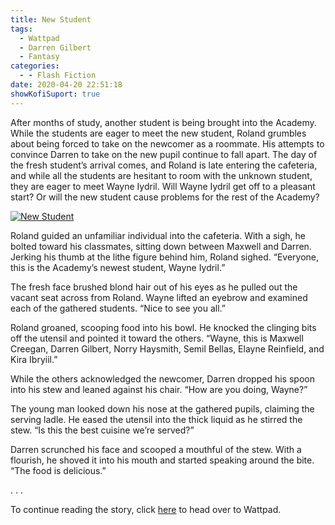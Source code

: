 ```yaml
---
title: New Student
tags:
  - Wattpad
  - Darren Gilbert
  - Fantasy
categories:
  - - Flash Fiction
date: 2020-04-20 22:51:18
showKofiSuport: true
---
```


After months of study, another student is being brought into the Academy. While the students are eager to meet the new student, Roland grumbles about being forced to take on the newcomer as a roommate. His attempts to convince Darren to take on the new pupil continue to fall apart. The day of the fresh student’s arrival comes, and Roland is late entering the cafeteria, and while all the students are hesitant to room with the unknown student, they are eager to meet Wayne Iydril.<!-- more --> Will Wayne Iydril get off to a pleasant start? Or will the new student cause problems for the rest of the Academy?

<div class="center">

[![New Student](/images/covers/darrengilbert.png "New Student")](https://www.wattpad.com/870249658-darren-gilbert-journeys-new-student)

</div>

Roland guided an unfamiliar individual into the cafeteria. With a sigh, he bolted toward his classmates, sitting down between Maxwell and Darren. Jerking his thumb at the lithe figure behind him, Roland sighed. “Everyone, this is the Academy’s newest student, Wayne Iydril.”

The fresh face brushed blond hair out of his eyes as he pulled out the vacant seat across from Roland. Wayne lifted an eyebrow and examined each of the gathered students. “Nice to see you all.”

Roland groaned, scooping food into his bowl. He knocked the clinging bits off the utensil and pointed it toward the others. “Wayne, this is Maxwell Creegan, Darren Gilbert, Norry Haysmith, Semil Bellas, Elayne Reinfield, and Kira Ibryiil.”

While the others acknowledged the newcomer, Darren dropped his spoon into his stew and leaned against his chair. “How are you doing, Wayne?”

The young man looked down his nose at the gathered pupils, claiming the serving ladle. He eased the utensil into the thick liquid as he stirred the stew. “Is this the best cuisine we’re served?”

Darren scrunched his face and scooped a mouthful of the stew. With a flourish, he shoved it into his mouth and started speaking around the bite. “The food is delicious.”

<div class="center story-ellipses">
.
.
.
</div>

<div class="center">

To continue reading the story, click [here](https://www.wattpad.com/870249658-darren-gilbert-journeys-new-student) to head over to Wattpad.

</div>